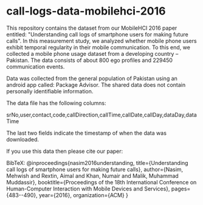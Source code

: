 # call-logs-data-mobilehci-2016
This repository contains the dataset from our MobileHCI 2016 paper entitled: "Understanding call logs of smartphone users for making future calls". In this measurement study, we analyzed whether mobile phone
users exhibit temporal regularity in their mobile communication.
To this end, we collected a mobile phone usage dataset
from a developing country – Pakistan. The data consists of
about 800 ego profiles and 229450 communication events.


Data was collected from the general population of Pakistan using an android app called: Package Advisor. The shared data does not contain personally identifiable information.

The data file has the following columns:

srNo,user,contact,code,callDirection,callTime,callDate,callDay,dataDay,dataTime

The last two fields indicate the timestamp of when the data was downloaded. 

If you use this data then please cite our paper:

BibTeX:
@inproceedings{nasim2016understanding,
  title={Understanding call logs of smartphone users for making future calls},
  author={Nasim, Mehwish and Rextin, Aimal and Khan, Numair and Malik, Muhammad Muddassir},
  booktitle={Proceedings of the 18th International Conference on Human-Computer Interaction with Mobile Devices and Services},
  pages={483--490},
  year={2016},
  organization={ACM}
}

